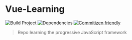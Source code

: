 # Vue-Learning

![Build Project](https://github.com/vuejs-id/blog/workflows/Build%20Project/badge.svg) ![Dependencies](https://img.shields.io/david/vuejs-id/blog.svg)  [![Commitizen friendly](https://img.shields.io/badge/commitizen-friendly-brightgreen.svg)](http://commitizen.github.io/cz-cli/)

>Repo learning the progressive JavaScript framework